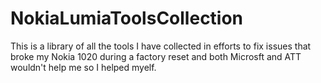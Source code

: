 # NokiaLumiaToolsCollection
This is a library of all the tools I have collected in efforts to fix issues that broke my Nokia 1020 during a factory reset and both Microsft and ATT wouldn't help me so I helped myelf.
